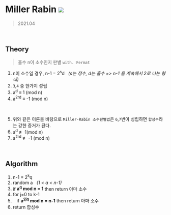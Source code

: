 # Miller Rabin <img src="https://img.shields.io/badge/Python-3776AB?style=flat-square&logo=Python&logoColor=white"/> 

> 2021.04
</br>

## Theory

> 홀수 n이 소수인지 판별 `with. Fermat`
1. n이 소수일 경우, n-1 = 2<sup>s</sup>d &nbsp; <i>(s는 정수, d는 홀수 => n-1 을 계속해서 2로 나눈 형태)</i>
2. `3`,`4` 중 한가지 성립
3. a<sup>d</sup> ≡ 1 (mod n)
4. a<sup>2rd</sup> ≡ -1 (mod n)  

</br>

5. 위와 같은 이론을 바탕으로 `Miller-Rabin 소수판별법`은 `6`,`7`번이 성립하면 `합성수`라는 강한 증거가 된다.
6. a<sup>d</sup> &#8802; 1(mod n)
7. a<sup>2rd</sup> &#8802; -1 (mod n) 

</br>

## Algorithm

1. n-1 = 2<sup>k</sup>q
2. random a &nbsp;&nbsp;<i>(1 < a < n-1)</i>
3. if <b>a<sup>q</sup> mod n = 1</b> then return 아마 소수
4. for j=0 to k-1
5. &nbsp;&nbsp; if <b>a<sup>2jq</sup> mod n = n-1</b> then return 아마 소수
6. return 합성수  

